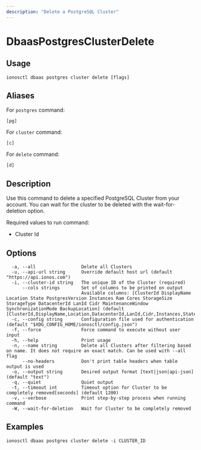 ```yaml
---
description: "Delete a PostgreSQL Cluster"
---
```


# DbaasPostgresClusterDelete

## Usage

```text
ionosctl dbaas postgres cluster delete [flags]
```

## Aliases

For `postgres` command:

```text
[pg]
```

For `cluster` command:

```text
[c]
```

For `delete` command:

```text
[d]
```

## Description

Use this command to delete a specified PostgreSQL Cluster from your account. You can wait for the cluster to be deleted with the wait-for-deletion option.

Required values to run command:

* Cluster Id

## Options

```text
  -a, --all                 Delete all Clusters
  -u, --api-url string      Override default host url (default "https://api.ionos.com")
  -i, --cluster-id string   The unique ID of the Cluster (required)
      --cols strings        Set of columns to be printed on output 
                            Available columns: [ClusterId DisplayName Location State PostgresVersion Instances Ram Cores StorageSize StorageType DatacenterId LanId Cidr MaintenanceWindow SynchronizationMode BackupLocation] (default [ClusterId,DisplayName,Location,DatacenterId,LanId,Cidr,Instances,State])
  -c, --config string       Configuration file used for authentication (default "$XDG_CONFIG_HOME/ionosctl/config.json")
  -f, --force               Force command to execute without user input
  -h, --help                Print usage
  -n, --name string         Delete all Clusters after filtering based on name. It does not require an exact match. Can be used with --all flag
      --no-headers          Don't print table headers when table output is used
  -o, --output string       Desired output format [text|json|api-json] (default "text")
  -q, --quiet               Quiet output
  -t, --timeout int         Timeout option for Cluster to be completely removed[seconds] (default 1200)
  -v, --verbose             Print step-by-step process when running command
  -W, --wait-for-deletion   Wait for Cluster to be completely removed
```

## Examples

```text
ionosctl dbaas postgres cluster delete -i CLUSTER_ID
```

